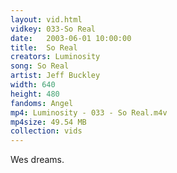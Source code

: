 ```yaml
---
layout: vid.html
vidkey: 033-So Real
date:   2003-06-01 10:00:00
title:  So Real
creators: Luminosity
song: So Real
artist: Jeff Buckley
width: 640
height: 480
fandoms: Angel
mp4: Luminosity - 033 - So Real.m4v
mp4size: 49.54 MB
collection: vids
---
```


  <div>
  Wes dreams.
  </div>
  